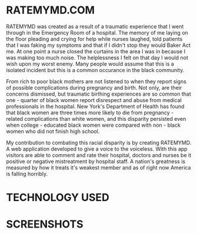 # RATEMYMD.COM

RATEMYMD was created as a result of a traumatic experience that I went through in the Emergency Room of a hospital. The memory of me laying on the floor pleading and crying for help while nurses laughed, told patients that I was faking my symptoms and that if I didn't stop they would Baker Act me. At one point a nurse closed the curtains in the area I was in because I was making too much noise. The helplessness I felt on that day I would not wish upon my worst enemy. Many people would assume that this is a isolated incident but this is a common occurance in the black community.

From rich to poor black mothers are not listened to when they report signs of possible complications during pregnancy and birth. Not only, are their concerns dismissed, but traumatic birthing experiences are so common that one - quarter of black women report disrespect and abuse from medical professionals in the hospital. New York's Department of Health has found that black women are three times more likely to die from pregnancy - related complications than white women, and this disparity persisted even when college - educated black women were compared with non - black women who did not finish high school. 

My contribution to combating this racial disparity is by creating RATEMYMD. A web application developed to give a voice to the voiceless. With this app visitors are able to comment and rate their hospital, doctors and nurses be it positive or negative mistreatment by hospital staff. A nation's greatness is measured by how it treats it's weakest member and as of right now America is falling horribly.



# TECHNOLOGY USED



# SCREENSHOTS